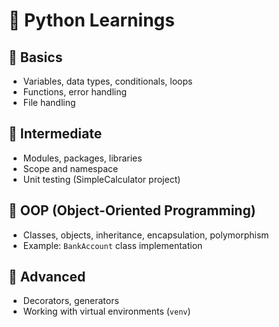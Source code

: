 # 🐍 Python Learnings

## 🔹 Basics
- Variables, data types, conditionals, loops
- Functions, error handling
- File handling

## 🔹 Intermediate
- Modules, packages, libraries
- Scope and namespace
- Unit testing (SimpleCalculator project)

## 🔹 OOP (Object-Oriented Programming)
- Classes, objects, inheritance, encapsulation, polymorphism
- Example: `BankAccount` class implementation

## 🔹 Advanced
- Decorators, generators
- Working with virtual environments (`venv`)
